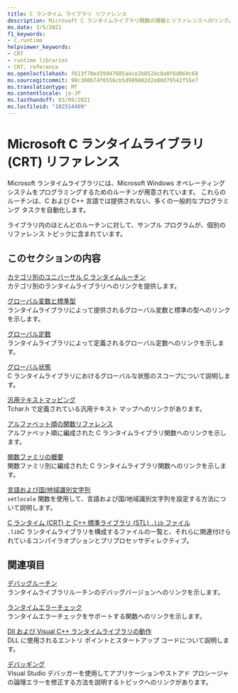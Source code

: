```yaml
---
title: C ランタイム ライブラリ リファレンス
description: Microsoft C ランタイムライブラリ関数の情報とリファレンスへのリンク。
ms.date: 3/5/2021
f1_keywords:
- c.runtime
helpviewer_keywords:
- CRT
- runtime libraries
- CRT, reference
ms.openlocfilehash: f613f70ed39947605a4ce2b8524c8a0f6d069c68
ms.sourcegitcommit: 90c300b74f6556cb5d989802d2e80d79542f55e7
ms.translationtype: MT
ms.contentlocale: ja-JP
ms.lasthandoff: 03/09/2021
ms.locfileid: "102514409"
---
```

# <a name="microsoft-c-runtime-library-crt-reference"></a>Microsoft C ランタイムライブラリ (CRT) リファレンス

Microsoft ランタイムライブラリには、Microsoft Windows オペレーティングシステムをプログラミングするためのルーチンが用意されています。 これらのルーチンは、C および C++ 言語では提供されない、多くの一般的なプログラミング タスクを自動化します。

ライブラリ内のほとんどのルーチンに対して、サンプル プログラムが、個別のリファレンス トピックに含まれています。

## <a name="in-this-section"></a>このセクションの内容

[カテゴリ別のユニバーサル C ランタイムルーチン](run-time-routines-by-category.md)\
カテゴリ別のランタイムライブラリへのリンクを提供します。

[グローバル変数と標準型](global-variables-and-standard-types.md)\
ランタイムライブラリによって提供されるグローバル変数と標準の型へのリンクを示します。

[グローバル定数](global-constants.md)\
ランタイムライブラリによって定義されるグローバル定数へのリンクを示します。

[グローバル状態](global-state.md)\
C ランタイムライブラリにおけるグローバルな状態のスコープについて説明します。

[汎用テキストマッピング](generic-text-mappings.md)\
Tchar.h で定義されている汎用テキスト マップへのリンクがあります。

[アルファベット順の関数リファレンス](reference/crt-alphabetical-function-reference.md)\
アルファベット順に編成された C ランタイムライブラリ関数へのリンクを示します。

[関数ファミリの概要](function-family-overviews.md)\
関数ファミリ別に編成された C ランタイムライブラリ関数へのリンクを示します。

[言語および国/地域識別文字列](locale-names-languages-and-country-region-strings.md)\
`setlocale` 関数を使用して、言語および国/地域識別文字列を設定する方法について説明します。

[C ランタイム (CRT) と C++ 標準ライブラリ (STL) `.lib` ファイル](crt-library-features.md)\
`.lib`C ランタイムライブラリを構成するファイルの一覧と、それらに関連付けられているコンパイラオプションとプリプロセッサディレクティブ。

## <a name="related-sections"></a>関連項目

[デバッグルーチン](debug-routines.md)\
ランタイムライブラリルーチンのデバッグバージョンへのリンクを示します。

[ランタイムエラーチェック](run-time-error-checking.md)\
ランタイムエラーチェックをサポートする関数へのリンクを示します。

[Dll および Visual C++ ランタイムライブラリの動作](../build/run-time-library-behavior.md)\
DLL に使用されるエントリ ポイントとスタートアップ コードについて説明します。

[デバッギング](/visualstudio/debugger/debugging-in-visual-studio)\
Visual Studio デバッガーを使用してアプリケーションやストアド プロシージャの論理エラーを修正する方法を説明するトピックへのリンクがあります。
